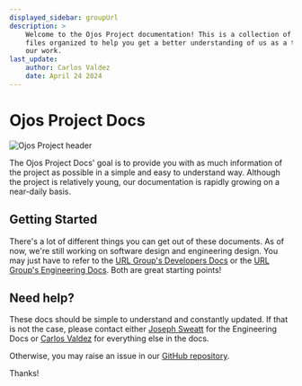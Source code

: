 ```yaml
---
displayed_sidebar: groupUrl
description: >
    Welcome to the Ojos Project documentation! This is a collection of Markdown
    files organized to help you get a better understanding of us as a team and
    our work.
last_update:
    author: Carlos Valdez
    date: April 24 2024
---
```

# Ojos Project Docs

![Ojos Project header](@site/static/images/header.png)

The Ojos Project Docs' goal is to provide you with as much information of the
project as possible in a simple and easy to understand way. Although the project
is relatively young, our documentation is rapidly growing on a near-daily basis.

## Getting Started

There's a lot of different things you can get out of these documents. As of now,
we're still working on software design and engineering design. You may just have
to refer to the [URL Group's Developers Docs](/url/developers) or the
[URL Group's Engineering Docs](/url/engineering/). Both are great starting
points!

## Need help?

These docs should be simple to understand and constantly updated. If that is not
the case, please contact either [Joseph Sweatt](mailto:jsweatt@uci.edu) for the
Engineering Docs or [Carlos Valdez](mailto:cvaldezh@uci.edu) for everything else
in the docs.

Otherwise, you may raise an issue in our
[GitHub repository](https://github.com/ojosproject/website/issues/new?assignees=calejvaldez&labels=documentation&template=docs.yml&title=⚠%EF%B8%8F+Insert+a+short+title+for+your+issue.).

Thanks!
